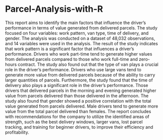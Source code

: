 # Parcel-Analysis-with-R
This report aims to identify the main factors that influence the driver’s performance in terms of value generated from delivered parcels. The study focused on four variables: work pattern, van type, time of delivery, and gender. The analysis was conducted on a dataset of 48,032 observations, and 14 variables were used in the analysis.
The result of the study indicates that work pattern is a significant factor that influences a driver’s performance. Drivers who work part-time tend to generate higher values from delivered parcels compared to those who work full-time and zero-hours contract. The study also found out that the type of van plays a crucial role in the driver’s performance. Drivers who use large vans tend to generate more value from delivered parcels because of the ability to carry larger quantities of parcels.
Furthermore, the study found that the time of delivery also plays a significant role in the driver’s performance. Those drivers that delivered parcels in the morning and evening generated higher value from parcels delivered than those delivered in the afternoon. The study also found that gender showed a positive correlation with the total value generated from parcels delivered. Male drivers tend to generate more value from the total parcel delivered than females. 
The report concludes with recommendations for the company to utilize the identified areas of strength, such as the best delivery windows, larger vans, lost parcel tracking, and training for beginner drivers, to improve their efficiency and profitability.
